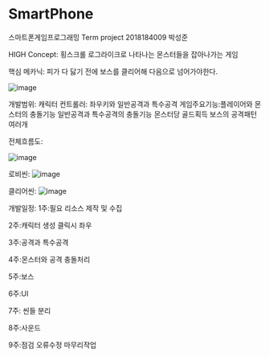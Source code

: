 # SmartPhone
스마트폰게임프로그래밍 Term project 2018184009 박성준

HIGH Concept:
횡스크롤 로그라이크로 나타나는 몬스터들을 잡아나가는 게임

핵심 메카닉:
피가 다 닳기 전에 보스를 클리어해 다음으로 넘어가야한다.

![image](https://user-images.githubusercontent.com/70846907/160294845-8787715b-4e56-44f8-8957-3060d9487a6c.png)


개발범위:
캐릭터 컨트롤러: 좌우키와 일반공격과 특수공격
게임주요기능:플레이어와 몬스터의 충돌기능
일반공격과 특수공격의 충돌기능
몬스터당 골드획득
보스의 공격패턴 여러개


전체흐름도:

![image](https://user-images.githubusercontent.com/70846907/160297165-8604af5d-debb-467f-9dab-2200ac1ca687.png)



로비씬:
![image](https://user-images.githubusercontent.com/70846907/160295350-f171c702-c052-40d1-8b93-1941e4275792.png)



클리어씬:
![image](https://user-images.githubusercontent.com/70846907/160295412-5121b3f7-a4d1-49e0-ad9a-068a4d22e0a6.png)

개발일정:
1주:필요 리소스 제작 및 수집 


2주:캐릭터 생성 클릭시 좌우 


3주:공격과 특수공격

4주:몬스터와 공격 충돌처리

5주:보스

6주:UI


7주: 씬들 분리

8주:사운드


9주:점검 오류수정 마무리작업

